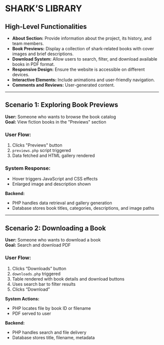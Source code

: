 # SHARK’S LIBRARY

## High-Level Functionalities

- **About Section:** Provide information about the project, its history, and team members.  
- **Book Previews:** Display a collection of shark-related books with cover images and brief descriptions.  
- **Download System:** Allow users to search, filter, and download available books in PDF format.  
- **Responsive Design:** Ensure the website is accessible on different devices.  
- **Interactive Elements:** Include animations and user-friendly navigation.  
- **Comments and Reviews:** User-generated content.

---

## Scenario 1: Exploring Book Previews

**User:** Someone who wants to browse the book catalog  
**Goal:** View fiction books in the "Previews" section  

### User Flow:

1. Clicks "Previews" button  
2. `previews.php` script triggered  
3. Data fetched and HTML gallery rendered  

### System Response:

- Hover triggers JavaScript and CSS effects  
- Enlarged image and description shown  

**Backend:**  
- PHP handles data retrieval and gallery generation  
- Database stores book titles, categories, descriptions, and image paths

---

## Scenario 2: Downloading a Book

**User:** Someone who wants to download a book  
**Goal:** Search and download PDF  

### User Flow:

1. Clicks “Downloads” button  
2. `downloads.php` triggered  
3. Table rendered with book details and download buttons  
4. Uses search bar to filter results  
5. Clicks “Download”  

**System Actions:**  
- PHP locates file by book ID or filename  
- PDF served to user  

**Backend:**  
- PHP handles search and file delivery  
- Database stores title, filename, metadata
